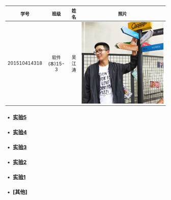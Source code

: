|学号|班级|姓名|照片|
|:-------:|:-------------: | :----------:|:---:|
|201510414318|软件(本)15-3|吴江涛|![](./wjt.jpg '描述')|

- ### [实验5](https://github.com/wjtwjt96/is_analysis/tree/master/test5)
- ### [实验4](https://github.com/wjtwjt96/is_analysis/tree/master/test4)
- ### [实验3](https://github.com/wjtwjt96/is_analysis/tree/master/test3)
- ### [实验2](https://github.com/wjtwjt96/is_analysis/tree/master/test2)
- ### [实验1](https://github.com/wjtwjt96/is_analysis/tree/master/test1)
- ### [其他]
